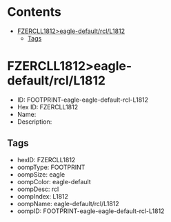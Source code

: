 



Contents
========

* [FZERCLL1812>eagle-default/rcl/L1812](#fzercll1812eagle-defaultrcll1812)
	* [Tags](#tags)

# FZERCLL1812>eagle-default/rcl/L1812

- ID: FOOTPRINT-eagle-eagle-default-rcl-L1812
- Hex ID: FZERCLL1812
- Name: 
- Description: 

## Tags

- hexID: FZERCLL1812
- oompType: FOOTPRINT
- oompSize: eagle
- oompColor: eagle-default
- oompDesc: rcl
- oompIndex: L1812
- oompName: eagle-default/rcl/L1812
- oompID: FOOTPRINT-eagle-eagle-default-rcl-L1812
